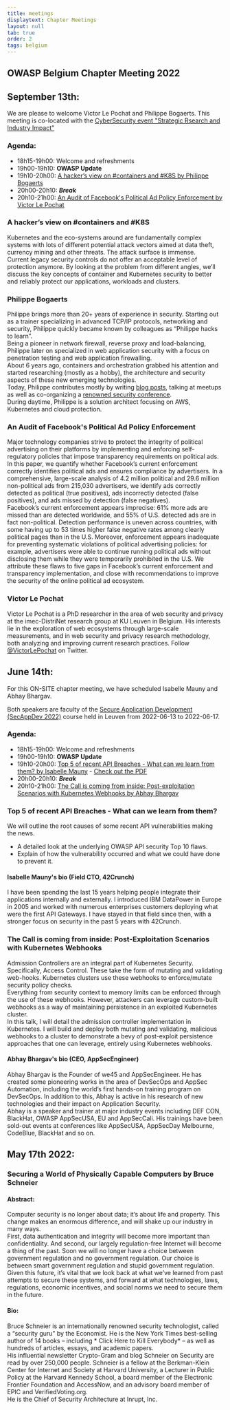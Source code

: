 ```yaml
---
title: meetings
displaytext: Chapter Meetings
layout: null
tab: true
order: 2
tags: belgium
---
```

## OWASP Belgium Chapter Meeting 2022

## September 13th:
We are please to welcome Victor Le Pochat and Philippe Bogaerts.
This meeting is co-located with the [CyberSecurity event "Strategic Rsearch and Industry Impact"](https://cybersecurity-bites.be/cybersecurity-van-onderzoek-tot-industrie-impact/)

### Agenda:
* 18h15-19h00: Welcome and refreshments
* 19h00-19h10: **OWASP Update**
* 19h10-20h00: [A hacker’s view on #containers and #K8S by Philippe Bogaerts](#a-hackers-view-on-containers-and-k8s)
* 20h00-20h10: ***Break***
* 20h10-21h00: [An Audit of Facebook's Political Ad Policy Enforcement by Victor Le Pochat](#an-audit-of-facebooks-political-ad-policy-enforcement)

### A hacker’s view on #containers and #K8S
Kubernetes and the eco-systems around are fundamentally complex systems with lots of different potential attack vectors aimed at data theft, currency mining and other threats.  The attack surface is immense.\
Current legacy security controls do not offer an acceptable level of protection anymore. By looking at the problem from different angles, we’ll discuss the key concepts of container and Kubernetes security to better and reliably protect our applications, workloads and clusters.

### Philippe Bogaerts
Philippe brings more than 20+ years of experience in security. Starting out as a trainer specializing in advanced TCP/IP protocols, networking and security, Philippe quickly became known by colleagues as “Philippe hacks to learn”.\
Being a pioneer in network firewall, reverse proxy and load-balancing, Philippe later on specialized in web application security with a focus on penetration testing and web application firewalling.\
About 6 years ago, containers and orchestration grabbed his attention and started researching (mostly as a hobby), the architecture and security aspects of these new emerging technologies.\
Today, Philippe contributes mostly by writing [blog posts](https://xxradar.medium.com), talking at meetups as well as co-organizing a [renowned security conference](https://brucon.org).\
During daytime, Philippe is a solution architect focusing on AWS, Kubernetes and cloud protection.

### An Audit of Facebook's Political Ad Policy Enforcement
Major technology companies strive to protect the integrity of political advertising on their platforms by implementing and enforcing self-regulatory policies that impose transparency requirements on political ads. In this paper, we quantify whether Facebook’s current enforcement correctly identifies political ads and ensures compliance by advertisers. In a comprehensive, large-scale analysis of 4.2 million political and 29.6 million non-political ads from 215,030 advertisers, we identify ads correctly detected as political (true positives), ads incorrectly detected (false positives), and ads missed by detection (false negatives).\
Facebook’s current enforcement appears imprecise: 61% more ads are missed than are detected worldwide, and 55% of U.S. detected ads are in fact non-political. Detection performance is uneven across countries, with some having up to 53 times higher false negative rates among clearly political pages than in the U.S. Moreover, enforcement appears inadequate for preventing systematic violations of political advertising policies: for example, advertisers were able to continue running political ads without disclosing them while they were temporarily prohibited in the U.S. We attribute these flaws to five gaps in Facebook’s current enforcement and transparency implementation, and close with recommendations to improve the security of the online political ad ecosystem.

### Victor Le Pochat
Victor Le Pochat is a PhD researcher in the area of web security and privacy at the imec-DistriNet research group at KU Leuven in Belgium. His interests lie in the exploration of web ecosystems through large-scale measurements, and in web security and privacy research methodology, both analyzing and improving current research practices. Follow [@VictorLePochat](https://twitter.com/VictorLePochat) on Twitter.


## June 14th:
For this ON-SITE chapter meeting, we have scheduled Isabelle Mauny and Abhay Bhargav.

Both speakers are faculty of the [Secure Application Development (SecAppDev 2022)](https://secappdev.org/) course held in Leuven from 2022-06-13 to 2022-06-17.

### Agenda:

* 18h15-19h00: Welcome and refreshments
* 19h00-19h10: **OWASP Update**
* 19h10-20h00: [Top 5 of recent API Breaches - What can we learn from them? by Isabelle Mauny](#top-5-of-recent-api-breaches---what-can-we-learn-from-them)  - [Check out the PDF](assets/2022/2022-06-14/OWASP-Belgium-APISecurity.pdf)
* 20h00-20h10: ***Break***
* 20h10-21h00: [The Call is coming from inside: Post-exploitation Scenarios with Kubernetes Webhooks by Abhay Bhargav](#the-call-is-coming-from-inside-post-exploitation-scenarios-with-kubernetes-webhooks)

### Top 5 of recent API Breaches - What can we learn from them?
We will outline the root causes of some recent API vulnerabilities making the news.
* A detailed look at the underlying OWASP API security Top 10 flaws.
* Explain of how the vulnerability occurred and what we could have done to prevent it.

#### Isabelle Mauny's bio (Field CTO, 42Crunch)
 I have been spending the last 15 years helping people integrate their applications internally and externally. I introduced IBM DataPower in Europe in 2005 and worked with numerous enterprises customers deploying what were the first API Gateways. I have stayed in that field since then, with a stronger focus on security in the past 5 years with 42Crunch.

### The Call is coming from inside: Post-Exploitation Scenarios with Kubernetes Webhooks
Admission Controllers are an integral part of Kubernetes Security. Specifically, Access Control. These take the form of mutating and validating web-hooks. Kubernetes clusters use these webhooks to enforce/mutate security policy checks.\
Everything from security context to memory limits can be enforced through the use of these webhooks. However, attackers can leverage custom-built webhooks as a way of maintaining persistence in an exploited Kubernetes cluster.\
 In this talk, I will detail the admission controller implementation in Kubernetes. I will build and deploy both mutating and validating, malicious webhooks to a cluster to demonstrate a bevy of post-exploit persistence approaches that one can leverage, entirely using Kubernetes webhooks.

#### Abhay Bhargav's bio (CEO, AppSecEngineer)
Abhay Bhargav is the Founder of we45 and AppSecEngineer. He has created some pioneering works in the area of DevSecOps and AppSec Automation, including the world’s first hands-on training program on DevSecOps. In addition to this, Abhay is active in his research of new technologies and their impact on Application Security.\
Abhay is a speaker and trainer at major industry events including DEF CON, BlackHat, OWASP AppSecUSA, EU and AppSecCali. His trainings have been sold-out events at conferences like AppSecUSA, AppSecDay Melbourne, CodeBlue, BlackHat and so on.



## May 17th 2022:
### Securing a World of Physically Capable Computers by Bruce Schneier
#### Abstract:
Computer security is no longer about data; it’s about life and property. This change makes an enormous difference, and will shake up our industry in many ways.\
First, data authentication and integrity will become more important than confidentiality. And second, our largely regulation-free Internet will become a thing of the past. Soon we will no longer have a choice between government regulation and no government regulation. Our choice is between smart government regulation and stupid government regulation.\
Given this future, it’s vital that we look back at what we’ve learned from past attempts to secure these systems, and forward at what technologies, laws, regulations, economic incentives, and social norms we need to secure them in the future.

#### Bio:
Bruce Schneier is an internationally renowned security technologist, called a “security guru” by the Economist. He is the New York Times best-selling author of 14 books – including * Click Here to Kill Everybody* – as well as hundreds of articles, essays, and academic papers.\
His influential newsletter Crypto-Gram and blog Schneier on Security are read by over 250,000 people. Schneier is a fellow at the Berkman-Klein Center for Internet and Society at Harvard University, a Lecturer in Public Policy at the Harvard Kennedy School, a board member of the Electronic Frontier Foundation and AccessNow, and an advisory board member of EPIC and VerifiedVoting.org.\
He is the Chief of Security Architecture at Inrupt, Inc.
